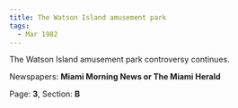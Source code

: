 ```yaml
---  
title: The Watson Island amusement park  
tags:  
  - Mar 1982  
---  
```

  
The Watson Island amusement park controversy continues.  
  
Newspapers: **Miami Morning News or The Miami Herald**  
  
Page: **3**, Section: **B** 
